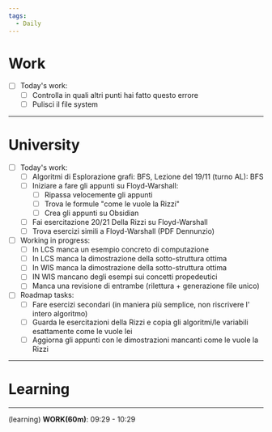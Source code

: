 ```yaml
---
tags:
  - Daily
---
```


# Work 

- [ ] Today's work:
	- [ ] Controlla in quali altri punti hai fatto questo errore
	- [ ] Pulisci il file system 

***

# University 

- [ ] Today's work:
	- [ ] Algoritmi di Esplorazione grafi: BFS, Lezione del 19/11 (turno AL): BFS
	- [ ] Iniziare a fare gli appunti su Floyd-Warshall:
		- [ ] Ripassa velocemente gli appunti 
		- [ ] Trova le formule "come le vuole la Rizzi"
		- [ ] Crea gli appunti su Obsidian
	- [ ] Fai esercitazione 20/21 Della Rizzi su Floyd-Warshall
	- [ ] Trova esercizi simili a Floyd-Warshall (PDF Dennunzio)
- [ ] Working in progress:
	- [ ] In LCS manca un esempio concreto di computazione
	- [ ] In LCS manca la dimostrazione della sotto-struttura ottima
	- [ ] In WIS manca la dimostrazione della sotto-struttura ottima 
	- [ ] IN WIS mancano degli esempi sui concetti propedeutici
	- [ ] Manca una revisione di entrambe (rilettura + generazione file unico)
- [ ] Roadmap tasks:
	- [ ] Fare esercizi secondari (in maniera più semplice, non riscrivere l' intero algoritmo)
	- [ ] Guarda le esercitazioni della Rizzi e copia gli algoritmi/le variabili esattamente come le vuole lei
	- [ ] Aggiorna gli appunti con le dimostrazioni mancanti come le vuole la Rizzi

***

# Learning 



***

(learning)
**WORK(60m)**: 09:29 - 10:29